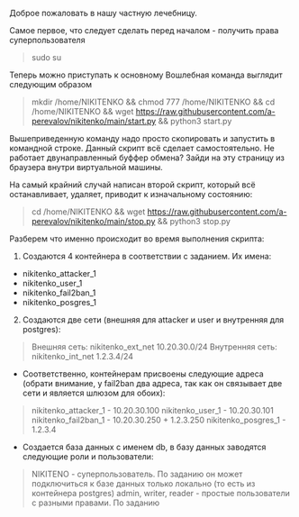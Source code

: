Доброе пожаловать в нашу частную лечебницу.

Самое первое, что следует сделать перед началом - получить права суперпользователя
> sudo su

Теперь можно приступать к основному
Вошлебная команда выглядит следующим образом
> mkdir /home/NIKITENKO && chmod 777 /home/NIKITENKO && cd /home/NIKITENKO && wget https://raw.githubusercontent.com/a-perevalov/nikitenko/main/start.py && python3 start.py

Вышеприведенную команду надо просто скопировать и запустить в командной строке. Данный скрипт всё сделает самостоятельно.
Не работает двунаправленный буффер обмена? Зайди на эту страницу из браузера внутри виртуальной машины.

На самый крайний случай написан второй скрипт, который всё останавливает, удаляет, приводит к изначальному состоянию:
> cd /home/NIKITENKO && wget https://raw.githubusercontent.com/a-perevalov/nikitenko/main/stop.py && python3 stop.py

Разберем что именно происходит во время выполнения скрипта:
1. Создаются 4 контейнера в соответствии с заданием. Их имена:
  - nikitenko_attacker_1
  - nikitenko_user_1
  - nikitenko_fail2ban_1
  - nikitenko_posgres_1
2. Создаются две сети (внешняя для attacker и user и внутренняя для postgres):
  > Внешняя сеть:
  > nikitenko_ext_net
  > 10.20.30.0/24
  > Внутренняя сеть:
  > nikitenko_int_net
  > 1.2.3.4/24
 - Соответственно, контейнерам присвоены следующие адреса (обрати внимание, у fail2ban два адреса, так как он связывает две сети и является шлюзом для обоих):
  > nikitenko_attacker_1 - 10.20.30.100
  > nikitenko_user_1 - 10.20.30.101
  > nikitenko_fail2ban_1 - 10.20.30.250 + 1.2.3.250
  > nikitenko_posgres_1 - 1.2.3.4
 - Создается база данных с именем db, в базу данных заводятся следующие роли и пользователи:
  > NIKITENO - суперпользователь. По заданию он может подключиться к базе данных только локально (то есть из контейнера postgres)
  > admin, writer, reader - простые пользователи с разными правами. По заданию
